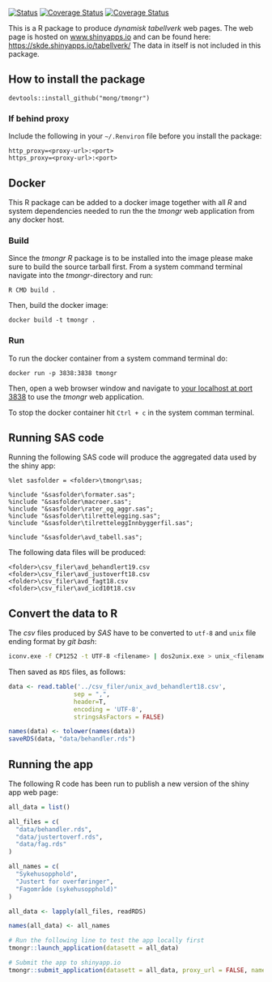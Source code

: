 [![Status](https://travis-ci.org/mong/tmongr.svg?branch=master)](https://travis-ci.org/mong/tmongr/builds)
[![Coverage Status](https://img.shields.io/codecov/c/github/mong/tmongr/master.svg)](https://codecov.io/github/mong/tmongr?branch=master)
[![Coverage Status](https://coveralls.io/repos/github/mong/tmongr/badge.svg?branch=master)](https://coveralls.io/github/mong/tmongr?branch=master)

This is a R package to produce *dynamisk tabellverk* web pages. 
The web page is hosted on www.shinyapps.io and can be found here: https://skde.shinyapps.io/tabellverk/ 
The data in itself is not included in this package.


## How to install the package

```
devtools::install_github("mong/tmongr")
```

### If behind proxy

Include the following in your `~/.Renviron` file before you install the package:

```
http_proxy=<proxy-url>:<port>
https_proxy=<proxy-url>:<port>
```

## Docker

This R package can be added to a docker image together with all _R_ and system dependencies needed to run the the _tmongr_ web application from any docker host.

### Build

Since the _tmongr_ _R_ package is to be installed into the image please make sure to build the source tarball first. From a system command terminal navigate into the _tmongr_-directory and run:
```
R CMD build .
```

Then, build the docker image:
```
docker build -t tmongr .
```

### Run

To run the docker container from a system command terminal do:
```
docker run -p 3838:3838 tmongr
```

Then, open a web browser window and navigate to [your localhost at port 3838](http://127.0.0.1:3838) to use the _tmongr_ web application.

To stop the docker container hit ```Ctrl + c``` in the system comman terminal.

## Running SAS code

Running the following SAS code will produce the aggregated data used by the shiny app:

```sas
%let sasfolder = <folder>\tmongr\sas;

%include "&sasfolder\formater.sas";
%include "&sasfolder\macroer.sas";
%include "&sasfolder\rater_og_aggr.sas";
%include "&sasfolder\tilrettelegging.sas";
%include "&sasfolder\tilretteleggInnbyggerfil.sas";

%include "&sasfolder\avd_tabell.sas";
```

The following data files will be produced:

```
<folder>\csv_filer\avd_behandlert19.csv
<folder>\csv_filer\avd_justoverft18.csv
<folder>\csv_filer\avd_fagt18.csv
<folder>\csv_filer\avd_icd10t18.csv
```

## Convert the data to R

The *csv* files produced by *SAS* have to be converted to `utf-8` and `unix` file ending format by *git bash*:

```bash
iconv.exe -f CP1252 -t UTF-8 <filename> | dos2unix.exe > unix_<filename>
```

Then saved as `RDS` files, as follows:

```r
data <- read.table('../csv_filer/unix_avd_behandlert18.csv', 
                  sep = ",", 
                  header=T, 
                  encoding = 'UTF-8', 
                  stringsAsFactors = FALSE)

names(data) <- tolower(names(data))
saveRDS(data, "data/behandler.rds")
```

## Running the app

The following R code has been run to publish a new version of the shiny app web page:
```r
all_data = list()

all_files = c(
  "data/behandler.rds", 
  "data/justertoverf.rds", 
  "data/fag.rds"
)

all_names = c(
  "Sykehusopphold",
  "Justert for overføringer",
  "Fagområde (sykehusopphold)"
)

all_data <- lapply(all_files, readRDS)

names(all_data) <- all_names

# Run the following line to test the app locally first
tmongr::launch_application(datasett = all_data)

# Submit the app to shinyapp.io
tmongr::submit_application(datasett = all_data, proxy_url = FALSE, name = "tabellverk")
```

